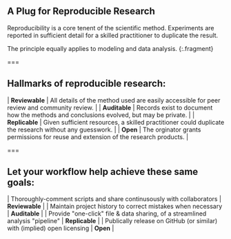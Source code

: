 ---
---

## A Plug for Reproducible Research

Reproducibility is a core tenent of the scientific method.
Experiments are reported in sufficient detail for a skilled practitioner to duplicate the result.

The principle equally applies to modeling and data analysis.
{:.fragment}

===

## Hallmarks of reproducible research:

| **Reviewable** | All details of the method used are easily accessible for peer review and community review.             |
| **Auditable**  | Records exist to document how the methods and conclusions evolved, but may be private.                 |
| **Replicable** | Given sufficient resources, a skilled practitioner could duplicate the research without any guesswork. |
| **Open**       | The orginator grants permissions for reuse and extension of the research products.                     |

[//]: # " Victoria Stodden et al. (2013) "

===

## Let your workflow help achieve these same goals:

| Thoroughly-comment scripts and share continusously with collaborators         | **Reviewable** |
| Maintain project history to correct mistakes when necessary                   | **Auditable**  |
| Provide "one-click" file & data sharing, of a streamlined analysis "pipeline" | **Replicable** |
| Publically release on GitHub (or similar) with (implied) open licensing       | **Open**       |
